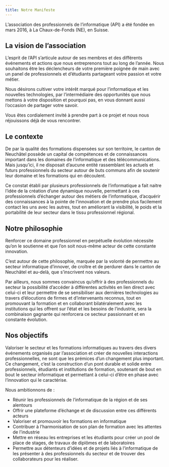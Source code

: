 ```yaml
---
title: Notre Manifeste
---
```


L’association des professionnels de l’informatique (API) a été fondée en mars 2016, à La Chaux-de-Fonds (NE), en Suisse.

## La vision de l’association

L’esprit de l’API s’articule autour de ses membres et des différents événements et actions que nous entreprenons tout au long de l’année.
Nous souhaitons être les déclencheurs de votre première poignée de main avec 
un panel de professionnels et d’étudiants partageant votre passion et votre métier.

Nous désirons cultiver votre intérêt marqué pour l’informatique et les nouvelles 
technologies, par l’intermédiaire des opportunités que nous mettons à votre disposition 
et pourquoi pas, en vous donnant aussi l’occasion de partager votre savoir.

Vous êtes cordialement invité à prendre part à ce projet et nous nous réjouissons déjà de vous rencontrer.

## Le contexte

De par la qualité des formations dispensées sur son territoire,
le canton de Neuchâtel possède un capital de compétences et de connaissances important 
dans les domaines de l’informatique et des télécommunications.
Mais jusqu’ici, il ne disposait d’aucune entité rassemblant les actuels et futurs professionnels
du secteur autour de buts communs afin de soutenir leur domaine et les formations qui en découlent.

Ce constat établi par plusieurs professionnels de l’informatique a fait naitre l’idée de la création d’une dynamique nouvelle, permettant à ces professionnels d’échanger autour des métiers de l’informatique, d’acquérir des connaissances à la pointe de l’innovation et de prendre plus facilement contact les uns avec les autres, tout en améliorant la visibilité, le poids et la portabilité de leur secteur dans le tissu professionnel régional.

## Notre philosophie

Renforcer ce domaine professionnel en perpétuelle évolution nécessite qu’on
le soutienne et que l’on soit nous-même acteur de cette constante innovation.

C’est autour de cette philosophie, marquée par la volonté de permettre au
secteur informatique d’innover, de croître et de perdurer
dans le canton de Neuchâtel et au-delà, que s’inscrivent nos valeurs.

Par ailleurs, nous sommes convaincus qu’offrir à des professionnels du secteur
la possibilité d’accéder à différentes activités en lien direct avec celui-ci et leur permettre de se sensibiliser aux dernières technologies au travers d’élocutions
de firmes et d’intervenants reconnus,
tout en promouvant la formation et en collaborant bilatéralement avec les institutions 
qui les offrent sur l’état et les besoins de l’industrie,
sera la combinaison gagnante qui renforcera ce secteur passionnant et en constante évolution.

## Nos objectifs

Valoriser le secteur et les formations informatiques au travers des divers
événements organisés par l’association et
créer de nouvelles interactions professionnelles, ne sont que les prémices d’un changement plus important.
Ce changement, c’est la construction d’un pont durable et solide entre professionnels,
étudiants et institutions de formation, soutenant de bout en bout le secteur informatique 
et permettant à celui-ci d’être en phase avec l’innovation qui le caractérise.

Nous ambitionnons de :

- Réunir les professionnels de l’informatique de la région et de ses alentours
- Offrir une plateforme d’échange et de discussion entre ces différents acteurs
- Valoriser et promouvoir les formations en informatique
- Contribuer à l’harmonisation de son plan de formation avec les attentes de l’industrie
- Mettre en réseau les entreprises et les étudiants pour créer un pool de place de stages, de travaux de diplômes et de laboratoires
- Permettre aux détenteurs d’idées et de projets liés à l’informatique de les présenter à des professionnels du secteur et de trouver des collaborateurs pour les réaliser.

